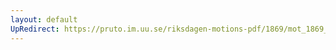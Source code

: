 ```yaml
---
layout: default
UpRedirect: https://pruto.im.uu.se/riksdagen-motions-pdf/1869/mot_1869__ak__86/mot_1869__ak__86-002.pdf
---
```

